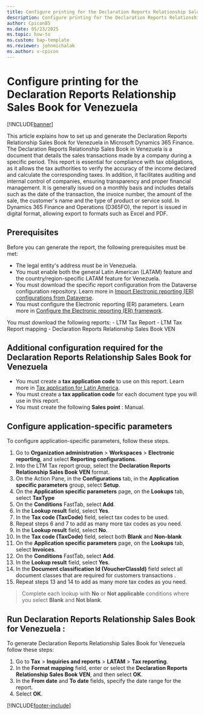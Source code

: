 ```yaml
---
title: Configure printing for the Declaration Reports Relationship Sales Book for Venezuela
description: Configure printing for the Declaration Reports Relationship Sales Book for  Venezuela
author: Cpicon85
ms.date: 05/23/2025
ms.topic: how-to
ms.custom: bap-template
ms.reviewer: johnmichalak
ms.author: v-cpicon
---
```


# Configure printing for the Declaration Reports Relationship Sales Book for Venezuela

[!INCLUDE[banner](../../includes/banner.md)]

This article explains how to set up and generate the Declaration Reports Relationship Sales Book for Venezuela in Microsoft Dynamics 365 Finance.
The Declaration Reports Relationship Sales Book in Venezuela is a document that details the sales transactions made by a company during a specific period. This report is essential for compliance with tax obligations, as it allows the tax authorities to verify the accuracy of the income declared and calculate the corresponding taxes. In addition, it facilitates auditing and internal control of companies, ensuring transparency and proper financial management. It is generally issued on a monthly basis and includes details such as the date of the transaction, the invoice number, the amount of the sale, the customer's name and the type of product or service sold. In Dynamics 365 Finance and Operations (D365FO), the report is issued in digital format, allowing export to formats such as Excel and PDF.

## Prerequisites

Before you can generate the report, the following prerequisites must be met:

* The legal entity's address must be in Venezuela.
* You must enable both the general Latin American (LATAM) feature and the country/region-specific LATAM feature for Venezuela.
* You must download the specific report configuration from the Dataverse configuration repository. 
Learn more in [Import Electronic reporting (ER) configurations from Dataverse](../global/workspace/gsw-import-er-config-dataverse.md).
* You must configure the Electronic reporting (ER) parameters. Learn more in [Configure the Electronic reporting (ER) framework](electronic-reporting-er-configure-parameters.md).

You must download the following reports:
    - LTM Tax Report
    - LTM Tax Report mapping
    - Declaration Reports Relationship Sales Book VEN
   
## Additional configuration required for the Declaration Reports Relationship Sales Book for Venezuela

* You must create a **tax application code** to use on this report. Learn more in [Tax application for Latin America](ltm-core-tax-application.md).
* You must create a **tax application code** for each document type you will use in this report.
* You must create the following **Sales point** : Manual.

## Configure application-specific parameters 

To configure application-specific parameters, follow these steps.

1. Go to **Organization administration** \> **Workspaces** \> **Electronic reporting**, and select **Reporting configurations**.
1. Into the LTM Tax report group, select  the **Declaration Reports Relationship Sales Book VEN** format. 
1. On the Action Pane, in the **Configurations** tab, in the **Application specific parameters** group, select **Setup**.
1. On the **Application specific parameters** page, on the **Lookups** tab, select **TaxType**
1. On the **Conditions** FastTab, select **Add**.
1. In the **Lookup result** field, select **Yes**.
1. In the **Tax code (TaxCode)** field, select tax codes to be used.
1. Repeat steps 6 and 7 to add as many more tax codes as you need.
1. In the **Lookup result** field, select **No**.
1. In the **Tax code (TaxCode)** field, select both **Blank** and **Non-blank** 
1. On the **Application specific parameters** page, on the **Lookups** tab, select **Invoices**.
1. On the **Conditions** FastTab, select **Add**.
1. In the **Lookup result** field, select **Yes**.
1. In the **Document classification Id (VoucherClassId)** field select all document classes that are required for customers transactions .
1. Repeat steps 13 and 14 to add as many more tax codes as you need.

> Complete each lookup with **No** or **Not applicable** conditions where you select **Blank** and **Not blank**.

## Run Declaration Reports Relationship Sales Book  for Venezuela :

To generate Declaration Reports Relationship Sales Book  for Venezuela follow these steps:

1. Go to **Tax** \> **Inquiries and reports** \> **LATAM** \> **Tax reporting**.
1. In the **Format mapping** field, enter or select the **Declaration Reports Relationship Sales Book VEN**, and then select **OK**.
1. In the **From date** and **To date** fields, specify the date range for the report.
1. Select **OK**.


[!INCLUDE[footer-include](../../../includes/footer-banner.md)]
